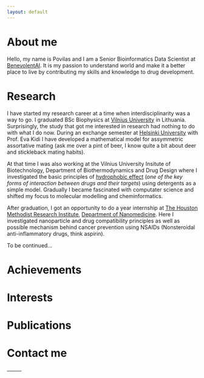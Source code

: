```yaml
---
layout: default
---
```


# About me

Hello, my name is Povilas and I am a Senior Bioinformatics Data Scientist at [BenevolentAI](https://benevolent.ai/). It is my passion to understand world and make it a better place to live by contributing my skills and knowledge to drug development.
# Research

I have started my research career at a time when interdisciplinarity was a way to go. I graduated BSc Biophysics at [Vilnius University](https://www.vu.lt/en/) in Lithuania. Surprisingly, the study that got me interested in research had nothing to do with what I do now. During an exchange semester at [Helsinki University](https://www.helsinki.fi/en) with Prof. Eva Kidi I have developed a mathematical model for assymmetric assortative mating (ask me over a pint of beer, I know quite a bit about deer and stickleback mating habits).

At that time I was also working at the Vilnius University Insitute of Biotechnology, Department of Biothermodynamics and Drug Design where I investigated the basic principles of [hydrophobic effect](https://en.wikipedia.org/wiki/Hydrophobic_effect) (*one of the key forms of interaction between drugs and their targets*) using detergents as a simple model. Gradually I became fascinated with computater science and shifted my focus to molecular modelling and cheminformatics.

After graduation, I got an opportunity to do a year internship at [The Houston Methodist Research Institute](https://www.houstonmethodist.org/research/), [Department of Nanomedicine](https://www.houstonmethodist.org/research/our-research/nanomedicine/). Here I investigated nanoparticle and drug compatibility principles as well as possible mechanism behind cancer prevention using NSAIDs (Nonsteroidal anti-inflammatory drugs, think aspirin).

To be continued...

# Achievements

# Interests

# Publications

# Contact me 

[<font size="1" color='white'>Easter egg</font>](docs/stiklainis/index.html)
